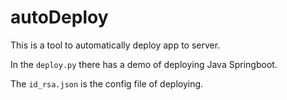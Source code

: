 # autoDeploy
This is a tool to automatically deploy app to server. 

In the `deploy.py` there has a demo of deploying Java Springboot.

The `id_rsa.json` is the config file of deploying. 
